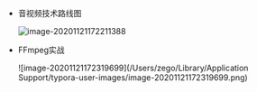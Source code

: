 - 音视频技术路线图

  ![image-20201121172211388](https://tva1.sinaimg.cn/large/0081Kckwgy1gkwx39whn7j30u00z0tw3.jpg)

- FFmpeg实战

  ![image-20201121172319699](/Users/zego/Library/Application Support/typora-user-images/image-20201121172319699.png)

